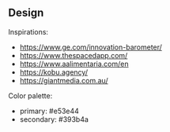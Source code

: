 ## Design
Inspirations:
- https://www.ge.com/innovation-barometer/
- https://www.thespacedapp.com/
- https://www.aalimentaria.com/en
- https://kobu.agency/
- https://giantmedia.com.au/

Color palette:
- primary: #e53e44
- secondary: #393b4a